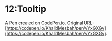 # 12:Tooltip

A Pen created on CodePen.io. Original URL: [https://codepen.io/KhalidMesbah/pen/vYxGXGv](https://codepen.io/KhalidMesbah/pen/vYxGXGv).


